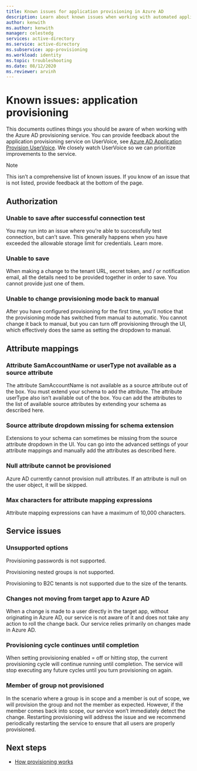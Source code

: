```yaml
---
title: Known issues for application provisioning in Azure AD
description: Learn about known issues when working with automated application provisioning in Azure AD.
author: kenwith
ms.author: kenwith
manager: celestedg
services: active-directory
ms.service: active-directory
ms.subservice: app-provisioning
ms.workload: identity
ms.topic: troubleshooting
ms.date: 08/12/2020
ms.reviewer: arvinh
---
```


# Known issues: application provisioning
This documents outlines things you should be aware of when working with the Azure AD provisioning service. You can provide feedback about the application provisioning service on UserVoice, see [Azure AD Application Provision UserVoice](#). We closely watch UserVoice so we can prioritize improvements to the service. 

> [!NOTE]
> This isn’t a comprehensive list of known issues. If you know of an issue that is not listed, provide feedback at the bottom of the page.

## Authorization 

### Unable to save after successful connection test
You may run into an issue where you’re able to successfully test connection, but can’t save. This generally happens when you have exceeded the allowable storage limit for credentials. Learn more.  

### Unable to save 
When making a change to the tenant URL, secret token, and / or notification email, all the details need to be provided together in order to save. You cannot provide just one of them. 

### Unable to change provisioning mode back to manual
After you have configured provisioning for the first time, you’ll notice that the provisioning mode has switched from manual to automatic. You cannot change it back to manual, but you can turn off provisioning through the UI, which effectively does the same as setting the dropdown to manual.  


## Attribute mappings 

### Attribute SamAccountName or userType not available as a source attribute
The attribute SamAccountName is not available as a source attribute out of the box. You must extend your schema to add the attribute. The attribute userType also isn’t available out of the box. You can add the attributes to the list of available source attributes by extending your schema as described here.   

### Source attribute dropdown missing for schema extension
Extensions to your schema can sometimes be missing from the source attribute dropdown in the UI. You can go into the advanced settings of your attribute mappings and manually add the attributes as described here. 

### Null attribute cannot be provisioned
Azure AD currently cannot provision null attributes. If an attribute is null on the user object, it will be skipped. 

### Max characters for attribute mapping expressions
Attribute mapping expressions can have a maximum of 10,000 characters. 


## Service issues 

### Unsupported options
Provisioning passwords is not supported. 

Provisioning nested groups is not supported. 

Provisioning to B2C tenants is not supported due to the size of the tenants. 

### Changes not moving from target app to Azure AD
When a change is made to a user directly in the target app, without originating in Azure AD, our service is not aware of it and does not take any action to roll the change back. Our service relies primarily on changes made in Azure AD.  

### Provisioning cycle continues until completion
When setting provisioning enabled = off or hitting stop, the current provisioning cycle will continue running until completion. The service will stop executing any future cycles until you turn provisioning on again.

### Member of group not provisioned
In the scenario where a group is in scope and a member is out of scope, we will provision the group and not the member as expected. However, if the member comes back into scope, our service won’t immediately detect the change. Restarting provisioning will address the issue and we recommend periodically restarting the service to ensure that all users are properly provisioned.  


## Next steps
- [How provisioning works](how-provisioning-works.md)

